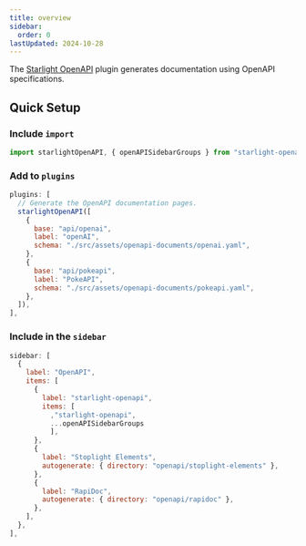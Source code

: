 ```yaml
---
title: overview
sidebar:
  order: 0
lastUpdated: 2024-10-28
---
```


The [Starlight OpenAPI](https://starlight-openapi.vercel.app/) plugin generates documentation using OpenAPI specifications.

## Quick Setup

### Include `import`

```js title="astro.config.mjs (import)" ins={1}
import starlightOpenAPI, { openAPISidebarGroups } from "starlight-openapi";
```

### Add to `plugins`

```js title="astro.config.mjs (plugin)" ins={3-14}
plugins: [
  // Generate the OpenAPI documentation pages.
  starlightOpenAPI([
    {
      base: "api/openai",
      label: "openAI",
      schema: "./src/assets/openapi-documents/openai.yaml",
    },
    {
      base: "api/pokeapi",
      label: "PokeAPI",
      schema: "./src/assets/openapi-documents/pokeapi.yaml",
    },
  ]),
],
```

### Include in the `sidebar`

```js title="astro.config.mjs (sidebar)" ins={9} ins="openAPISidebarGroups"
sidebar: [
  {
    label: "OpenAPI",
    items: [
      {
        label: "starlight-openapi",
        items: [
          ,"starlight-openapi", 
          ...openAPISidebarGroups
          ],
      },
      {
        label: "Stoplight Elements",
        autogenerate: { directory: "openapi/stoplight-elements" },
      },
      {
        label: "RapiDoc",
        autogenerate: { directory: "openapi/rapidoc" },
      },
    ],
  },
],
```
